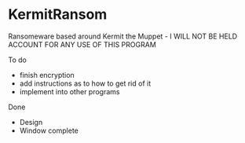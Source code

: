 # KermitRansom

Ransomeware based around Kermit the Muppet - I WILL NOT BE HELD ACCOUNT FOR ANY USE OF THIS PROGRAM

To do
- finish encryption
- add instructions as to how to get rid of it
- implement into other programs

Done
- Design
- Window complete
